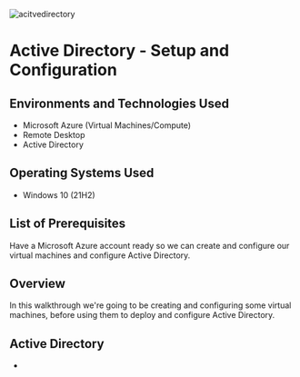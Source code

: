 
![acitvedirectory](https://github.com/user-attachments/assets/281aa924-786b-4692-9111-427bb727ea92)


<h1>Active Directory - Setup and Configuration </h1>


<h2>Environments and Technologies Used</h2>

- Microsoft Azure (Virtual Machines/Compute)
- Remote Desktop
- Active Directory

<h2>Operating Systems Used </h2>

- Windows 10</b> (21H2)

<h2>List of Prerequisites</h2>

Have a Microsoft Azure account ready so we can create and configure our virtual machines and configure Active Directory. 
 
<h2>Overview</h2>

In this walkthrough we're going to be creating and configuring some virtual machines, before using them to deploy and configure Active Directory.

<h2>Active Directory</h2>

- 
